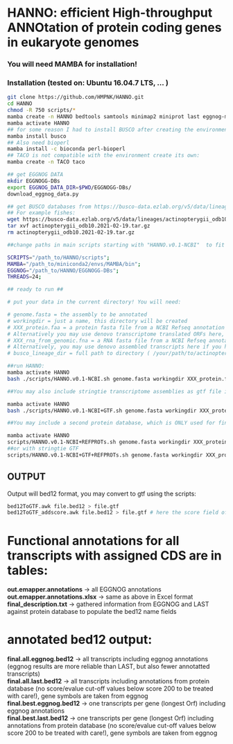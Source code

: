 

# HANNO: efficient High-throughput ANNOtation of protein coding genes in eukaryote genomes

### You will need MAMBA for installation!
### Installation (tested on: Ubuntu 16.04.7 LTS, ... )


```sh
git clone https://github.com/HMPNK/HANNO.git
cd HANNO
chmod -R 750 scripts/*
mamba create -n HANNO bedtools samtools minimap2 miniprot last eggnog-mapper transdecoder ucsc-gtftogenepred ucsc-genepredtobed
mamba activate HANNO
## for some reason I had to install BUSCO after creating the environment:
mamba install busco
## Also need bioperl
mamba install -c bioconda perl-bioperl
## TACO is not compatible with the environment create its own:
mamba create -n TACO taco

## get EGGNOG DATA
mkdir EGGNOGG-DBs
export EGGNOG_DATA_DIR=$PWD/EGGNOGG-DBs/
download_eggnog_data.py

## get BUSCO databases from https://busco-data.ezlab.org/v5/data/lineages/
## For example fishes:
wget https://busco-data.ezlab.org/v5/data/lineages/actinopterygii_odb10.2021-02-19.tar.gz
tar xvf actinopterygii_odb10.2021-02-19.tar.gz
rm actinopterygii_odb10.2021-02-19.tar.gz

##change paths in main scripts starting with "HANNO.v0.1-NCBI"  to fit to your system:

SCRIPTS="/path_to/HANNO/scripts";
MAMBA="/path_to/miniconda2/envs/MAMBA/bin";
EGGNOG="/path_to/HANNO/EGGNOGG-DBs";
THREADS=24;

## ready to run ##

# put your data in the current directory! You will need:

# genome.fasta = the assembly to be annotated
# workingdir = just a name, this directory will be created
# XXX_protein.faa = a protein fasta file from a NCBI Refseq annotation of a resonably close species (the closer the better, but diverged species work!)
# Alternatively you may use denovo transcriptome translated ORFs here, if you have RNAseq. You can concatenate multiple Proteomes into the file.
# XXX_rna_from_genomic.fna = a RNA fasta file from a NCBI Refseq annotation of a resonably close species (the closer the better, but diverged species work!)
# Alternatively, you may use denovo assembled transcripts here if you have RNAseq. You can concatenate multiple transcriptomes in the file.
# busco_lineage_dir = full path to directory ( /your/path/to/actinopterygii_odb10 )  where the BUSCO lineage data ist stored

##run HANNO:
mamba activate HANNO
bash ./scripts/HANNO.v0.1-NCBI.sh genome.fasta workingdir XXX_protein.faa XXX_rna_from_genomic.fna busco_lineage_dir > workingdir.log 2>&1

##You may also include stringtie transcriptome assemblies as gtf file in the annotation (make sure you have used the same genome reference for hisat"/stringtie as you are using here("genome.fasta")):

mamba activate HANNO
bash ./scripts/HANNO.v0.1-NCBI+GTF.sh genome.fasta workingdir XXX_protein.faa XXX_rna_from_genomic.fna busco_lineage_dir StringTie.gtf > workingdir.log 2>&1

##You may include a second protein database, which is ONLY used for final functional assignment.

mamba activate HANNO
scripts/HANNO.v0.1-NCBI+REFPROTs.sh genome.fasta workingdir XXX_protein.faa XXX_rna_from_genomic.fna busco_lineage_dir REFPROTDB.faa > workingdir.log 2>&1
##or with stringtie GTF
scripts/HANNO.v0.1-NCBI+GTF+REFPROTs.sh genome.fasta workingdir XXX_protein.faa XXX_rna_from_genomic.fna busco_lineage_dir StringTie.gtf REFPROTDB.faa > workingdir.log 2>&1
```

## OUTPUT
Output will bed12 format, you may convert to gtf using the scripts:
```sh
bed12ToGTF.awk file.bed12 > file.gtf
bed12ToGTF_addscore.awk file.bed12 > file.gtf # here the score field of CDS will be the total length of the ORF
```

# Functional annotations for all transcripts with assigned CDS are in tables:
**out.emapper.annotations** -> all EGGNOG annotations  
**out.emapper.annotations.xlsx** -> same as above in Excel format  
**final_description.txt** -> gathered information from EGGNOG and LAST against protein database to populate the bed12 name fields  

# annotated bed12 output:
**final.all.eggnog.bed12** -> all transcripts including eggnog annotations (eggnog results are more reliable than LAST, but also fewer annotatted transcripts)  
**final.all.last.bed12** ->  all transcripts including annotations from protein database (no score/evalue cut-off values below score 200 to be treated with care!), gene symbols are taken from eggnog  
**final.best.eggnog.bed12** -> one transcripts per gene (longest Orf) including eggnog annotations  
**final.best.last.bed12** -> one transcripts per gene (longest Orf) including annotations from protein database (no score/evalue cut-off values below score 200 to be treated with care!), gene symbols are taken from eggnog  
